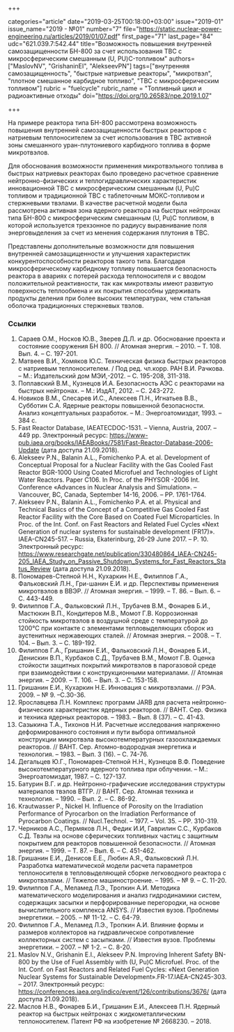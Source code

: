+++

categories="article"
date="2019-03-25T00:18:00+03:00"
issue="2019-01"
issue_name="2019 - №01"
number="7"
file="https://static.nuclear-power-engineering.ru/articles/2019/01/07.pdf"
first_page="71"
last_page="84"
udc="621.039.7:542.44"
title="Возможность повышения внутренней самозащищенности БН-800 за счет использования ТВС с микросферическим смешанным (U, PU)C-топливом"
authors=["MaslovNV", "GrishaninEI", "AlekseevPN"]
tags=["внутренняя самозащищенность", "быстрые натриевые реакторы", "микротвэл", "плотное смешанное карбидное топливо", "ТВС с микросферическим топливом"]
rubric = "fuelcycle"
rubric_name = "Топливный цикл и радиоактивные отходы"
doi="https://doi.org/10.26583/npe.2019.1.07"

+++

На примере реактора типа БН-800 рассмотрена возможность повышения внутренней самозащищенности быстрых реакторов с натриевым теплоносителем за счет использования в ТВС активной зоны смешанного уран-плутониевого карбидного топлива в форме микротвэлов.

Для обоснования возможности применения микротвэльного топлива в быстрых натриевых реакторах было проведено расчетное сравнение нейтронно-физических и теплогидравлических характеристик инновационной ТВС с микросферическим смешанным (U, Pu)C топливом и традиционной ТВС с таблеточным МОКС-топливом и стержневыми твэлами. В качестве расчетной модели была рассмотрена активная зона ядерного реактора на быстрых нейтронах типа БН-800 с микросферическим смешанным (U, Pu)C топливом, в которой используется трехзонное по радиусу выравнивание поля энерговыделения за счет из менения содержания плутония в ТВС.

Представлены дополнительные возможности для повышения внутренней самозащищенности и улучшения характеристик конкурентоспособности реакторов такого типа. Благодаря микросферическому карбидному топливу повышается безопасность реактора в авариях с потерей расхода теплоносителя и с вводом положительной реактивности, так как микротвэлы имеют развитую поверхность теплообмена и их покрытия способны удерживать продукты деления при более высоких температурах, чем стальная оболочка традиционных стержневых твэлов.

### Ссылки

1. Сараев О.М., Носков Ю.В., Зверев Д.Л. и др. Обоснование проекта и состояние сооружения БН 800. // Атомная энергия. – 2010. – Т. 108. Вып. 4. – С. 197-201.
2. Матвеев В.И., Хомяков Ю.С. Техническая физика быстрых реакторов с натриевым теплоносителем. / Под ред. чл.корр. РАН В.И. Рачкова. – М.: Издательский дом МЭИ,-2012. – С. 195-208, 311-318.
3. Поплавский В.М., Кузнецов И.А. Безопасность АЭС с реакторами на быстрых нейтронах. – М.: ИздАТ, 2012. – C. 243-272.
4. Новиков В.М., Слесарев И.С., Алексеев П.Н., Игнатьев В.В., Субботин С.А. Ядерные реакторы повышенной безопасности. Анализ концептуальных разработок. – М.: Энергоатомиздат, 1993. – 384 с.
5. Fast Reactor Database, IAEATECDOC-1531. – Vienna, Austria, 2007. – 449 pp. Электронный ресурс: https://www-pub.iaea.org/books/IAEABooks/7581/Fast-Reactor-Database-2006-Update (дата доступа 21.09.2018).
6. Alekseev P.N., Balanin A.L., Fomichenko P.A. et al. Development of Conceptual Proposal for a Nuclear Facility with the Gas Cooled Fast Reactor BGR-1000 Using Coated Microfuel and Technologies of Light Water Reactors. Paper C106. In Proc. of the PHYSOR -2006 Int. Conference «Advances in Nuclear Analysis and Simulation». – Vancouver, BC, Canada, September 14-16, 2006. – PP. 1761-1764.
7. Alekseev P.N., Balanin A.L., Fomichenko P.A. et al. Physical and Technical Basics of the Concept of a Competitive Gas Cooled Fast Reactor Facility with the Core Based on Coated Fuel Microparticles. In Proc. of the Int. Conf. on Fast Reactors and Related Fuel Cycles «Next Generation of nuclear systems for sustainable development (FR17)». IAEA-CN245-517. – Russia, Ekaterinburg, 26-29 June 2017. – P. 10. Электронный ресурс: https://www.researchgate.net/publication/330480864_IAEA-CN245-205_IAEA_Study_on_Passive_Shutdown_Systems_for_Fast_Reactors_Status_Review (дата доступа 21.09.2018).
8. Пономарев-Степной Н.Н., Кухаркин Н.Е., Филиппов Г.А., Фальковский Л.Н., Гри-шанин Е.И. и др. Перспективы применения микротвэлов в ВВЭР. // Атомная энергия. – 1999. – Т. 86. – Вып. 6. – С. 443-449.
9. Филиппов Г.А., Фальковский Л.Н., Трубачев В.М., Фонарев Б.И., Мастюкин В.П., Кондитеров М.В., Момот Г.В. Коррозионная стойкость микротвэлов в воздушной среде с температурой до 1200°C при контакте с элементами тепловыделяющих сборок из аустенитных нержавеющих сталей. // Атомная энергия. – 2008. – Т. 104. – Вып. 3. – С. 189-192.
10. Филиппов Г.А., Гришанин Е.И., Фальковский Л.Н., Фонарев Б.И., Денискин В.П., Курбаков С.Д., Трубачев В.М., Момот Г.В. Оценка стойкости защитных покрытий микротвэлов в парогазовой среде при взаимодействии с конструкционными материалами. // Атомная энергия. – 2009. – Т. 106. – Вып. 3. – С. 153-158.
11. Гришанин Е.И., Кухаркин Н.Е. Инновация с микротвэлами. // РЭА. 2009. – № 9. –С.30-36.
12. Ярославцева Л.Н. Комплекс программ JARB для расчета нейтронно-физических характеристик ядерных реакторов. // ВАНТ. Сер. Физика и техника ядерных реакторов. – 1983. – Вып. 8 (37). – С. 41-43.
13. Сазыкина Т.А., Тихонов Н.И. Расчетные исследования напряженно деформированного состояния и пути выбора оптимальной конструкции микротвэла высокотемпературных газоохлаждаемых реакторов. // ВАНТ. Сер. Атомно-водородная энергетика и технология. – 1983. – Вып. 3 (16). – С. 74-76.
14. Дегальцев Ю.Г., Пономарев-Степной Н.Н., Кузнецов В.Ф. Поведение высокотемпературного ядерного топлива при облучении. – М.: Энергоатомиздат, 1987. – C. 127-137.
15. Батурин В.Г. и др. Нейтронно-графические исследования структуры материалов твэлов ВТГР. // ВАНТ. Сер. Атомная техника и технология. – 1990. – Вып. 2. – С. 86-92.
16. Krautwasser P., Nickel H. Influence of Porosity on the Irradiation Performance of Pyrocarbon on the Irradiation Performance of Pyrocarbon Coatings. // Nucl.Technol. – 1977. – Vol. 35. – PP. 310-319.
17. Черников А.С., Пермяков Л.Н., Федик И.И, Гаврилин С.С., Курбаков С.Д. Твэлы на основе сферических топливных частиц с защитным покрытием для реакторов повышенной безопасности. // Атомная энергия. – 1999. – Т. 87. – Вып. 6. – C. 451-462.
18. Гришанин Е.И., Денисов Е.Е., Любин А.Я., Фальковский Л.Н. Разработка математической модели расчета параметров теплоносителя в тепловыделяющей сборке легководного реактора с микротвэлами. // Тяжелое машиностроение. – 1995. – № 9. – С. 11-20.
19. Филиппов Г.А., Меламед Л.Э., Тропкин А.И. Методика математического моделирования и анализ гидродинамики систем, содержащих засыпки и перфорированные перегородки, на основе вычислительного комплекса ANSYS. // Известия вузов. Проблемы энергетики. – 2005. – № 11-12. – C. 64-79.
20. Филиппов Г.А., Меламед Л.Э., Тропкин А.И. Влияние формы и размеров коллекторов на гидравлическое сопротивление коллекторных систем с засыпками. // Известия вузов. Проблемы энергетики. – 2007. – № 1-2. – С. 8-20.
21. Maslov N.V., Grishanin E.I., Alekseev P.N. Improving Inherent Safety BN-800 by the Use of Fuel Assembly with (U, Pu)C Microfuel. Proc. of the Int. Conf. on Fast Reactors and Related Fuel Cycles: «Next Generation Nuclear Systems for Sustainable Development».FR-17.IAEA-CN245-303. – 2017. Электронный ресурс: https://conferences.iaea.org/indico/event/126/contributions/3676/ (дата доступа 21.09.2018).
22. Маслов Н.В., Фонарев Б.И., Гришанин Е.И., Алексеев П.Н. Ядерный реактор на быстрых нейтронах с жидкометаллическим теплоносителем. Патент РФ на изобретение № 2668230. – 2018.